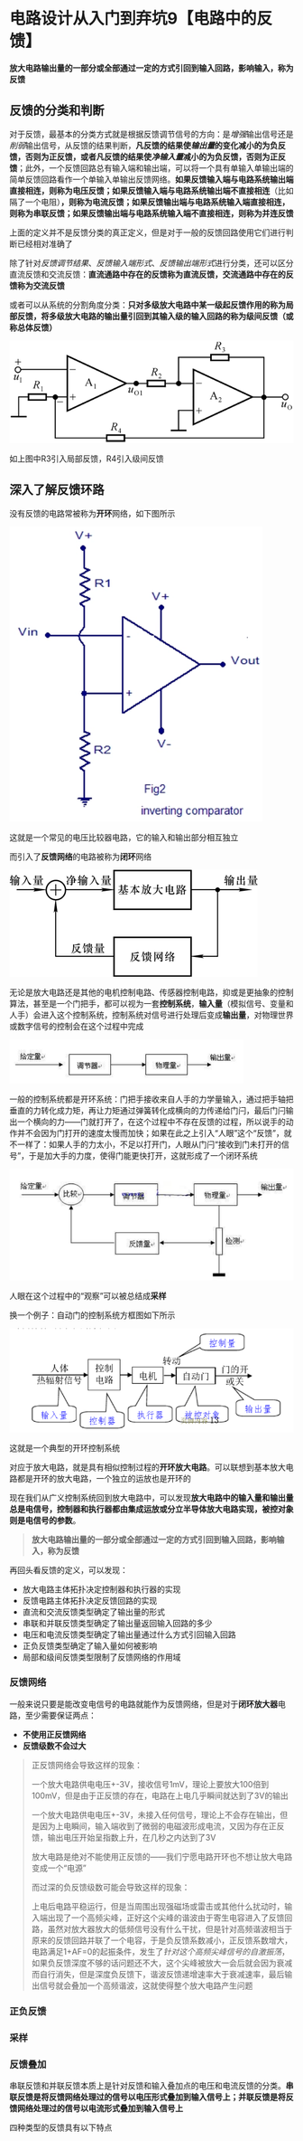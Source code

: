 # 电路设计从入门到弃坑9【电路中的反馈】

**放大电路输出量的一部分或全部通过一定的方式引回到输入回路，影响输入，称为反馈**

## 反馈的分类和判断

对于反馈，最基本的分类方式就是根据反馈调节信号的方向：是*增强*输出信号还是*削弱*输出信号，从反馈的结果判断，**凡反馈的结果使*输出量*的变化减小的为负反馈，否则为正反馈，或者凡反馈的结果使*净输入量*减小的为负反馈，否则为正反馈**；此外，一个反馈回路总有输入端和输出端，可以将一个具有单输入单输出端的简单反馈回路看作一个单输入单输出反馈网络。**如果反馈输入端与电路系统输出端直接相连，则称为电压反馈；如果反馈输入端与电路系统输出端不直接相连**（比如隔了一个电阻）**，则称为电流反馈；如果反馈输出端与电路系统输入端直接相连，则称为串联反馈；如果反馈输出端与电路系统输入端不直接相连，则称为并连反馈**

上面的定义并不是反馈分类的真正定义，但是对于一般的反馈回路使用它们进行判断已经相对准确了

除了针对*反馈调节结果*、*反馈输入端形式*、*反馈输出端形式*进行分类，还可以区分直流反馈和交流反馈：**直流通路中存在的反馈称为直流反馈，交流通路中存在的反馈称为交流反馈**

或者可以从系统的分割角度分类：**只对多级放大电路中某一级起反馈作用的称为局部反馈，将多级放大电路的输出量引回到其输入级的输入回路的称为级间反馈（或称总体反馈）**

![image-20211214151932191](电路设计从入门到弃坑9【电路中的反馈】.assets/image-20211214151932191.png)

如上图中R3引入局部反馈，R4引入级间反馈

## 深入了解反馈环路

没有反馈的电路常被称为**开环**网络，如下图所示

![image-20211214150517621](电路设计从入门到弃坑9【电路中的反馈】.assets/image-20211214150517621.png)

这就是一个常见的电压比较器电路，它的输入和输出部分相互独立

而引入了**反馈网络**的电路被称为**闭环**网络

![image-20211214144329078](电路设计从入门到弃坑9【电路中的反馈】.assets/image-20211214144329078.png)

无论是放大电路还是其他的电机控制电路、传感器控制电路，抑或是更抽象的控制算法，甚至是一个门把手，都可以视为一套**控制系统**，**输入量**（模拟信号、变量和人手）会进入这个控制系统，控制系统对信号进行处理后变成**输出量**，对物理世界或数字信号的控制会在这个过程中完成

![image-20211214144921121](电路设计从入门到弃坑9【电路中的反馈】.assets/image-20211214144921121.png)

一般的控制系统都是开环系统：门把手接收来自人手的力学量输入，通过把手轴把垂直的力转化成力矩，再让力矩通过弹簧转化成横向的力传递给门闩，最后门闩输出一个横向的力——门就打开了，在这个过程中不存在反馈的过程，所以说手的动作并不会因为门打开的速度太慢而加快；如果在此之上引入“人眼”这个“反馈”，就不一样了：如果人手的力太小，不足以打开门，人眼从门闩“接收到门未打开的信号”，于是加大手的力度，使得门能更快打开，这就形成了一个闭环系统

![image-20211214145553375](电路设计从入门到弃坑9【电路中的反馈】.assets/image-20211214145553375.png)

人眼在这个过程中的“观察”可以被总结成**采样**

换一个例子：自动门的控制系统方框图如下所示

![image-20211214145724774](电路设计从入门到弃坑9【电路中的反馈】.assets/image-20211214145724774.png)

这就是一个典型的开环控制系统

对应于放大电路，就是具有相似控制过程的**开环放大电路**。可以联想到基本放大电路都是开环的放大电路，一个独立的运放也是开环的

现在我们从广义控制系统回到放大电路中，可以发现**放大电路中的输入量和输出量总是电信号，控制器和执行器都由集成运放或分立半导体放大电路实现，被控对象则是电信号的参数**。

> **放大电路输出量的一部分或全部通过一定的方式引回到输入回路，影响输入，称为反馈**

再回头看反馈的定义，可以发现：

* 放大电路主体拓扑决定控制器和执行器的实现
* 反馈电路主体拓扑决定反馈回路的实现
* 直流和交流反馈类型确定了输出量的形式
* 串联和并联反馈类型确定了输出量返回输入回路的多少
* 电压和电流反馈类型确定了输出量通过什么方式引回输入回路
* 正负反馈类型确定了输入量如何被影响
* 局部和级间反馈类型限制了反馈网络的作用域

### 反馈网络

一般来说只要是能改变电信号的电路就能作为反馈网络，但是对于**闭环放大器**电路，至少需要保证两点：

* **不使用正反馈网络**
* **反馈级数不会过大**

> 正反馈网络会导致这样的现象：
>
> 一个放大电路供电电压+-3V，接收信号1mV，理论上要放大100倍到100mV，但是由于正反馈的存在，电路在上电几乎瞬间就达到了3V的输出
>
> 一个放大电路供电电压+-3V，未接入任何信号，理论上不会存在输出，但是因为上电瞬间，输入端收到了微弱的电磁波形成电流，又因为存在正反馈，输出电压开始呈指数上升，在几秒之内达到了3V
>
> 放大电路是绝对不能使用正反馈的——我们宁愿电路开环也不想让放大电路变成一个“电源”
>
> 而过深的负反馈级数可能会导致这样的现象：
>
> 上电后电路平稳运行，但是当周围出现强磁场或雷击或其他什么扰动时，输入端出现了一个高频尖峰，正好这个尖峰的谐波由于寄生电容进入了反馈回路，虽然对放大器放大的低频信号没有什么干扰，但是针对高频谐波相当于原来的反馈回路并联了一个电容，于是负反馈系数减小，正反馈系数增大，电路满足1+AF=0的起振条件，发生了*针对这个高频尖峰信号的自激振荡*，如果负反馈深度不够的话问题还不大，这个尖峰被放大一会后就会因为衰减而自行消失，但是深度负反馈下，谐波反馈递增速率大于衰减速率，最后输出信号就会叠加一个高频谐波，这就使得整个放大电路产生问题







### 正负反馈









### 采样









### 反馈叠加





串联反馈和并联反馈本质上是针对反馈和输入叠加点的电压和电流反馈的分类。**串联反馈是将反馈网络处理过的信号以电压形式叠加到输入信号上；并联反馈是将反馈网络处理过的信号以电流形式叠加到输入信号上**







四种类型的反馈具有以下特点

